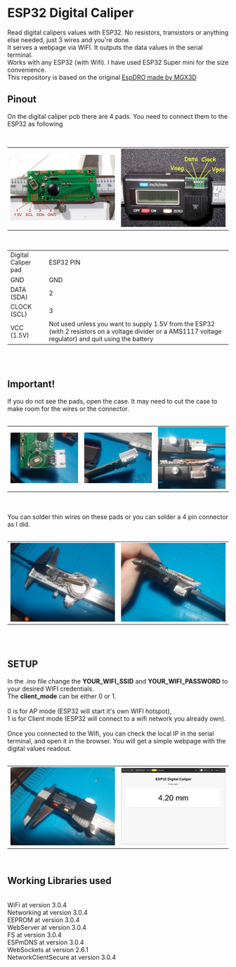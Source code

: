 <h1>ESP32 Digital Caliper</h1>
Read digital calipers values with ESP32. No resistors, transistors or anything else needed, just 3 wires and you're done.<br />
It serves a webpage via WiFI. It outputs the data values in the serial terminal.<br />
Works with any ESP32 (with Wifi). I have used ESP32 Super mini for the size convenience.<br />
This repository is based on the original <a href="https://github.com/MGX3D/EspDRO" target="_blank">EspDRO made by MGX3D</a><br />

<h2>Pinout</h2>
<p>On the digital caliper pcb there are 4 pads. You need to connect them to the ESP32 as following</p>
<br />
<table>
  <tr>
    <td width="50%">
      <img src="https://raw.githubusercontent.com/sorinbotirla/esp32-digital-caliper/refs/heads/main/images/caliper_pcb.jpg" />
    </td>
    <td width="50%">
      <img src="https://raw.githubusercontent.com/sorinbotirla/esp32-digital-caliper/refs/heads/main/images/connector.jpg" />
    </td>
  </tr>
</table>
<br />
<table>
  <tr>
    <td>Digital Caliper pad</td>
    <td>ESP32 PIN</td>
  </tr>
  <tr>
    <td>GND</td>
    <td>GND</td>
  </tr>
  <tr>
    <td>DATA (SDA)</td>
    <td>2</td>
  </tr>
  <tr>
    <td>CLOCK (SCL)</td>
    <td>3</td>
  </tr>
  <tr>
    <td>VCC (1.5V)</td>
    <td>Not used unless you want to supply 1.5V from the ESP32 (with 2 resistors on a voltage divider or a AMS1117 voltage regulator) and quit using the battery</td>
  </tr>
</table>
<br />
<br />
<h2>Important!</h2>
If you do not see the pads, open the case. It may need to cut the case to make room for the wires or the connector.
<br />
<br />
<table>
  <tr>
    <td width="33%">
      <img src="https://raw.githubusercontent.com/sorinbotirla/esp32-digital-caliper/refs/heads/main/images/20250730_120254.jpg" />
    </td>
    <td width="33%">
      <img src="https://raw.githubusercontent.com/sorinbotirla/esp32-digital-caliper/refs/heads/main/images/20250730_120238.jpg" />
    </td>
    <td width="33%">
      <img src="https://raw.githubusercontent.com/sorinbotirla/esp32-digital-caliper/refs/heads/main/images/20250730_095303.jpg" />
    </td>
  </tr>
</table>
<br />
<br />
You can solder thin wires on these pads or you can solder a 4 pin connector as I did.<br /><br />
<table>
  <tr>
    <td>
      <img src="https://raw.githubusercontent.com/sorinbotirla/esp32-digital-caliper/refs/heads/main/images/20250730_085553.jpg" />
    </td>
    <td>
      <img src="https://raw.githubusercontent.com/sorinbotirla/esp32-digital-caliper/refs/heads/main/images/20250730_085558.jpg" />
    </td>
  </tr>
</table>
<br />
<br />
<h2>SETUP</h2>
In the .ino file change the <strong>YOUR_WIFI_SSID</strong> and <strong>YOUR_WIFI_PASSWORD</strong> to your desired WIFI credentials.<br />
The <strong>client_mode</strong> can be either 0 or 1. 
<br />
<br />
0 is for AP mode (ESP32 will start it's own WIFI hotspot), 
<br />
1 is for Client mode (ESP32 will connect to a wifi network you already own).
<br /><br />
Once you connected to the Wifi, you can check the local IP in the serial terminal, and open it in the browser. You will get a simple webpage with the digital values readout.
<br /><br />
<table>
  <tr>
    <td width="50%">
      <img src="https://raw.githubusercontent.com/sorinbotirla/esp32-digital-caliper/refs/heads/main/images/20250730_085548.jpg" />
    </td>
    <td width="50%">
      <img src="https://raw.githubusercontent.com/sorinbotirla/esp32-digital-caliper/refs/heads/main/images/web-app.jpg" />
    </td>
  </tr>
</table>
<br />
<h2>Working Libraries used</h2>
<br />
WiFi at version 3.0.4<br />
Networking at version 3.0.4<br />
EEPROM at version 3.0.4<br />
WebServer at version 3.0.4<br />
FS at version 3.0.4<br />
ESPmDNS at version 3.0.4<br />
WebSockets at version 2.6.1<br />
NetworkClientSecure at version 3.0.4<br />

